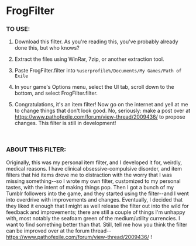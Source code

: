 # FrogFilter

### TO USE:

1.  Download this filter.  As you're reading this, you've probably already done this, but who knows?

2.  Extract the files using WinRar, 7zip, or another extraction tool.

3.  Paste FrogFilter.filter into `%userprofile%/Documents/My Games/Path of Exile`

4.  In your game's Options menu, select the UI tab, scroll down to the bottom, and select FrogFilter.filter.

5.  Congratulations, it's an item filter!  Now go on the internet and yell at me to change things that don't look good.  No, seriously: make a post over at https://www.pathofexile.com/forum/view-thread/2009436/  to propose changes.  This filter is still in development!

  ​

### ABOUT THIS FILTER:

Originally, this was my personal item filter, and I developed it for, weirdly, medical reasons.  I have clinical obsessive-compulsive disorder, and item filters that hid items drove me to distraction with the worry that I was missing something--so I wrote my own filter, customized to my personal tastes, with the intent of making things pop.
Then I got a bunch of my Tumblr followers into the game, and they started using the filter--and I went into overdrive with improvements and changes.  Eventually, I decided that they liked it enough that I might as well release the filter out into the wild for feedback and improvements; there are still a couple of things I'm unhappy with, most notably the seafoam green of the medium/utility currencies.  I want to find something better than that.  Still, tell me how you think the filter can be improved over at the forum thread--https://www.pathofexile.com/forum/view-thread/2009436/ !